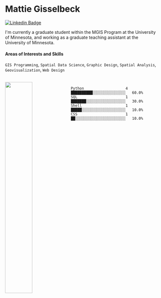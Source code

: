 <h1 align="left">Mattie Gisselbeck</h1>


[![Linkedin Badge](https://img.shields.io/badge/-mattiegisselbeck-blue?style=flat-square&logo=Linkedin&logoColor=white&link=https://www.linkedin.com/in/mattiegisselbeck/)](https://www.linkedin.com/in/mattiegisselbeck/)

I'm currently a graduate student within the MGIS Program at the University of Minnesota, and working as a graduate teaching assistant at the University of Minnesota.


#### Areas of Interests and Skills
`GIS Programming`, `Spatial Data Science`, `Graphic Design`, `Spatial Analysis`, `Geovisualization`, `Web Design`

<br>
<a href="https://github.com/mattiegisselbeck/github-readme-stats"><img align="left" width="42%" src="https://github-readme-stats.vercel.app/api/top-langs/?username=mattiegisselbeck&layout=compact&theme=github_dark" /></a>


```text
Python                   4        ██████████░░░░░░░░░░░░░░░   60.0% 
SQL                      1        ███████░░░░░░░░░░░░░░░░░░   30.0% 
Shell                    1        █████░░░░░░░░░░░░░░░░░░░░   10.0% 
CSS                      1        ██░░░░░░░░░░░░░░░░░░░░░░░   10.0%

```
